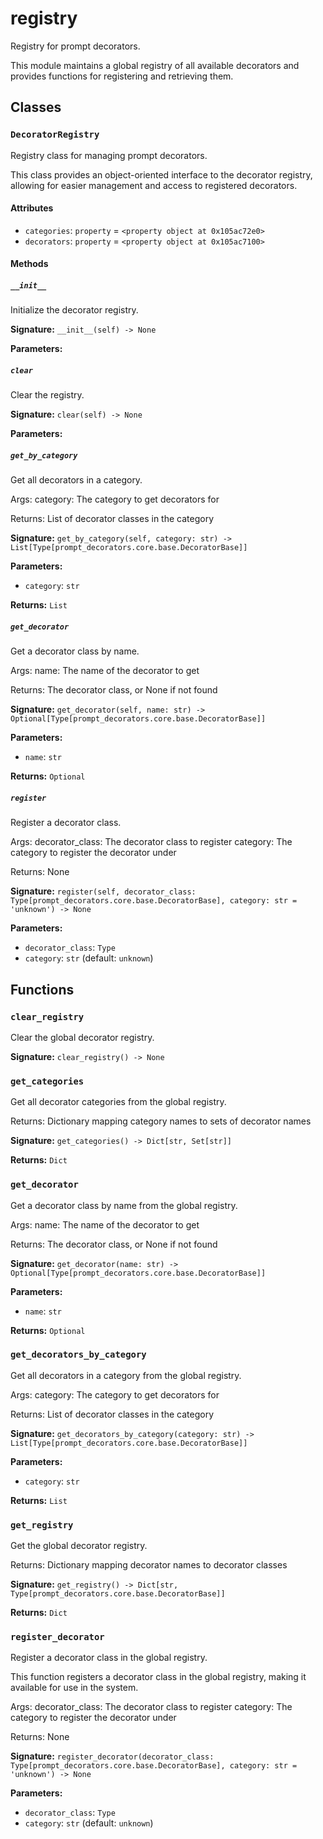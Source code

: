 # registry

Registry for prompt decorators.

This module maintains a global registry of all available decorators and provides
functions for registering and retrieving them.

## Classes

### `DecoratorRegistry`

Registry class for managing prompt decorators.

This class provides an object-oriented interface to the decorator registry,
allowing for easier management and access to registered decorators.

#### Attributes

- `categories`: `property` = `<property object at 0x105ac72e0>`
- `decorators`: `property` = `<property object at 0x105ac7100>`

#### Methods

##### `__init__`

Initialize the decorator registry.

**Signature:** `__init__(self) -> None`

**Parameters:**


##### `clear`

Clear the registry.

**Signature:** `clear(self) -> None`

**Parameters:**


##### `get_by_category`

Get all decorators in a category.

Args:
    category: The category to get decorators for

Returns:
    List of decorator classes in the category

**Signature:** `get_by_category(self, category: str) -> List[Type[prompt_decorators.core.base.DecoratorBase]]`

**Parameters:**

- `category`: `str`

**Returns:** `List`

##### `get_decorator`

Get a decorator class by name.

Args:
    name: The name of the decorator to get

Returns:
    The decorator class, or None if not found

**Signature:** `get_decorator(self, name: str) -> Optional[Type[prompt_decorators.core.base.DecoratorBase]]`

**Parameters:**

- `name`: `str`

**Returns:** `Optional`

##### `register`

Register a decorator class.

Args:
    decorator_class: The decorator class to register
    category: The category to register the decorator under

Returns:
    None

**Signature:** `register(self, decorator_class: Type[prompt_decorators.core.base.DecoratorBase], category: str = 'unknown') -> None`

**Parameters:**

- `decorator_class`: `Type`
- `category`: `str` (default: `unknown`)

## Functions

### `clear_registry`

Clear the global decorator registry.

**Signature:** `clear_registry() -> None`

### `get_categories`

Get all decorator categories from the global registry.

Returns:
    Dictionary mapping category names to sets of decorator names

**Signature:** `get_categories() -> Dict[str, Set[str]]`

**Returns:** `Dict`

### `get_decorator`

Get a decorator class by name from the global registry.

Args:
    name: The name of the decorator to get

Returns:
    The decorator class, or None if not found

**Signature:** `get_decorator(name: str) -> Optional[Type[prompt_decorators.core.base.DecoratorBase]]`

**Parameters:**

- `name`: `str`

**Returns:** `Optional`

### `get_decorators_by_category`

Get all decorators in a category from the global registry.

Args:
    category: The category to get decorators for

Returns:
    List of decorator classes in the category

**Signature:** `get_decorators_by_category(category: str) -> List[Type[prompt_decorators.core.base.DecoratorBase]]`

**Parameters:**

- `category`: `str`

**Returns:** `List`

### `get_registry`

Get the global decorator registry.

Returns:
    Dictionary mapping decorator names to decorator classes

**Signature:** `get_registry() -> Dict[str, Type[prompt_decorators.core.base.DecoratorBase]]`

**Returns:** `Dict`

### `register_decorator`

Register a decorator class in the global registry.

This function registers a decorator class in the global registry,
making it available for use in the system.

Args:
    decorator_class: The decorator class to register
    category: The category to register the decorator under

Returns:
    None

**Signature:** `register_decorator(decorator_class: Type[prompt_decorators.core.base.DecoratorBase], category: str = 'unknown') -> None`

**Parameters:**

- `decorator_class`: `Type`
- `category`: `str` (default: `unknown`)
